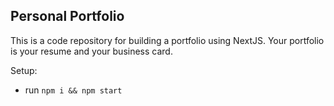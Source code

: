 ## Personal Portfolio

This is a code repository for building a portfolio using NextJS. Your portfolio is your resume and your business card.


Setup:
- run ```npm i && npm start```
